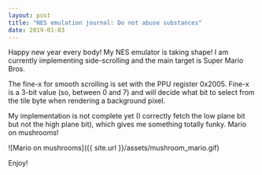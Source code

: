 ```yaml
---
layout: post
title: "NES emulation journal: Do not abuse substances"
date: 2019-01-03
---
```


Happy new year every body! My NES emulator is taking shape! I am 
currently implementing side-scrolling and the main target is Super Mario
Bros.

The fine-x for smooth scrolling is set with the PPU register 0x2005. Fine-x
is a 3-bit value (so, between 0 and 7) and will decide what bit to select from
the tile byte when rendering a background pixel.

My implementation is not complete yet (I correctly fetch the low plane bit 
but not the high plane bit), which gives me something totally funky. Mario
on mushrooms!

![Mario on mushrooms]({{ site.url }}/assets/mushroom_mario.gif)

Enjoy!
